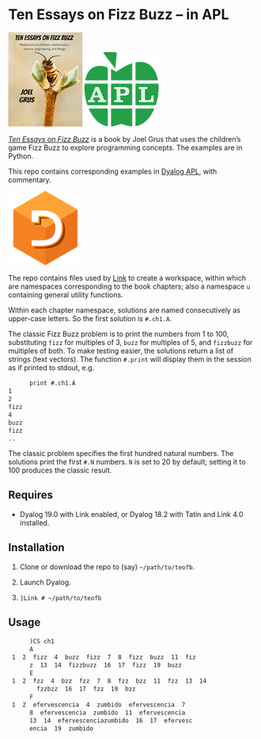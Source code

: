 # Ten Essays on Fizz Buzz – in APL

![Ten Essays on Fizz Buzz cover](img/fizzbuzz-cover.png)&nbsp;![APL logo](img/apl-logo.png)

[*Ten Essays on Fizz Buzz*](https://joelgrus.com/2020/06/06/ten-essays-on-fizz-buzz/) is a book by Joel Grus that uses the children’s game Fizz Buzz to explore programming concepts. The examples are in Python. 

This repo contains corresponding examples in [Dyalog APL](https://dyalog.com), with commentary.

![Dyalog logo](img/dyalog-logo.png)

The repo contains files used by [Link](https://dyalog.github.io/link/) to create a workspace, within which are namespaces corresponding to the book chapters; also a namespace `u` containing general utility functions.

Within each chapter namespace, solutions are named consecutively as upper-case letters. So the first solution is `#.ch1.A`. 

The classic Fizz Buzz problem is to print the numbers from 1 to 100, substituting `fizz` for multiples of 3, `buzz` for multiples of 5, and `fizzbuzz` for multiples of both. To make testing easier, the solutions return a list of strings (text vectors). The function `#.print` will display them in the session as if printed to stdout, e.g.

```apl
      print #.ch1.A
1
2
fizz
4
buzz
fizz
..
```

The classic problem specifies the first hundred natural numbers. The solutions print the first `#.N` numbers. `N` is set to 20 by default; setting it to 100 produces the classic result. 

## Requires

-   Dyalog 19.0 with Link enabled, or Dyalog 18.2 with Tatin and Link 4.0 installed.

## Installation

1.  Clone or download the repo to (say) `~/path/to/teofb`.

2.  Launch Dyalog.

3.  `]Link # ~/path/to/teofb`

## Usage

```apl
      )CS ch1
      A
 1  2  fizz  4  buzz  fizz  7  8  fizz  buzz  11  fiz
      z  13  14  fizzbuzz  16  17  fizz  19  buzz 
      E
 1  2  fzz  4  bzz  fzz  7  8  fzz  bzz  11  fzz  13  14
        fzzbzz  16  17  fzz  19  bzz 
      F
 1  2  efervescencia  4  zumbido  efervescencia  7  
      8  efervescencia  zumbido  11  efervescencia  
      13  14  efervescenciazumbido  16  17  efervesc
      encia  19  zumbido 
```
